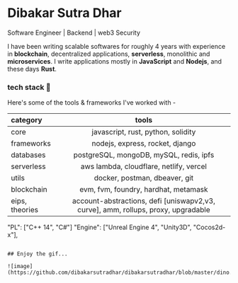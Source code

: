 # Dibakar Sutra Dhar
Software Engineer | Backend | web3 Security

I have been writing scalable softwares for roughly 4 years with experience in **blockchain**, decentralized applications, **serverless**, monolithic and **microservices**.
I write applications mostly in **JavaScript** and **Nodejs**, and these days **Rust**. 

### tech stack 🚀

Here's some of the tools & frameworks I've worked with -

| category   |                  tools                  |
| :--------- | :-------------------------------------: |
| core       |   javascript, rust, python, solidity    |
| frameworks |     nodejs, express, rocket, django     |
| databases  |    postgreSQL, mongoDB, mySQL, redis, ipfs    |
| serverless | aws lambda, cloudflare, netlify, vercel |
| utils | docker, postman, dbeaver, git |
| blockchain | evm, fvm, foundry, hardhat, metamask |
| eips, theories | account-abstractions, defi [uniswapv2,v3, curve], amm, rollups, proxy, upgradable |


"PL": ["C++ 14", "C#"]
"Engine": ["Unreal Engine 4", "Unity3D", "Cocos2d-x"],
```

## Enjoy the gif...

![image](https://github.com/dibakarsutradhar/dibakarsutradhar/blob/master/dino.gif)
